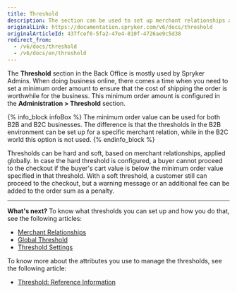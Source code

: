 ```yaml
---
title: Threshold
description: The section can be used to set up merchant relationships and global thresholds in the Back Office.
originalLink: https://documentation.spryker.com/v6/docs/threshold
originalArticleId: 437fcef6-5fa2-47e4-810f-4726ae9c5d38
redirect_from:
  - /v6/docs/threshold
  - /v6/docs/en/threshold
---
```


The **Threshold** section in the Back Office is mostly used by Spryker Admins.
When doing business online, there comes a time when you need to set a minimum order amount to ensure that the cost of shipping the order is worthwhile for the business. This minimum order amount is configured in the **Administration > Threshold** section.


{% info_block infoBox %}
The minimum order value can be used for both B2B and B2C businesses. The difference is that the thresholds in the B2B environment can be set up for a specific merchant relation, while in the B2C world this option is not used.
{% endinfo_block %}

Thresholds can be hard and soft, based on merchant relationships, applied globally. In case the hard threshold is configured, a buyer cannot proceed to the checkout if the buyer's cart value is below the minimum order value specified in that threshold. With a soft threshold, a customer still can proceed to the checkout, but a warning message or an additional fee can be added to the order sum as a penalty. 
***
**What's next?**
To know what thresholds you can set up and how you do that, see the following articles:
* [Merchant Relationships](/docs/scos/user/user-guides/202009.0/back-office-user-guide/administration/thresholds/managing-merchant-order-thresholds.html)
* [Global Threshold](/docs/scos/user/user-guides/202009.0/back-office-user-guide/administration/thresholds/managing-global-thresholds.html)
* [Threshold Settings](/docs/scos/user/user-guides/202009.0/back-office-user-guide/administration/thresholds/managing-threshold-settings.html)

To know more about the attributes you use to manage the thresholds, see the following article:
* [Threshold: Reference Information](/docs/scos/user/user-guides/202009.0/back-office-user-guide/administration/thresholds/references/reference-information-threshold.html)

